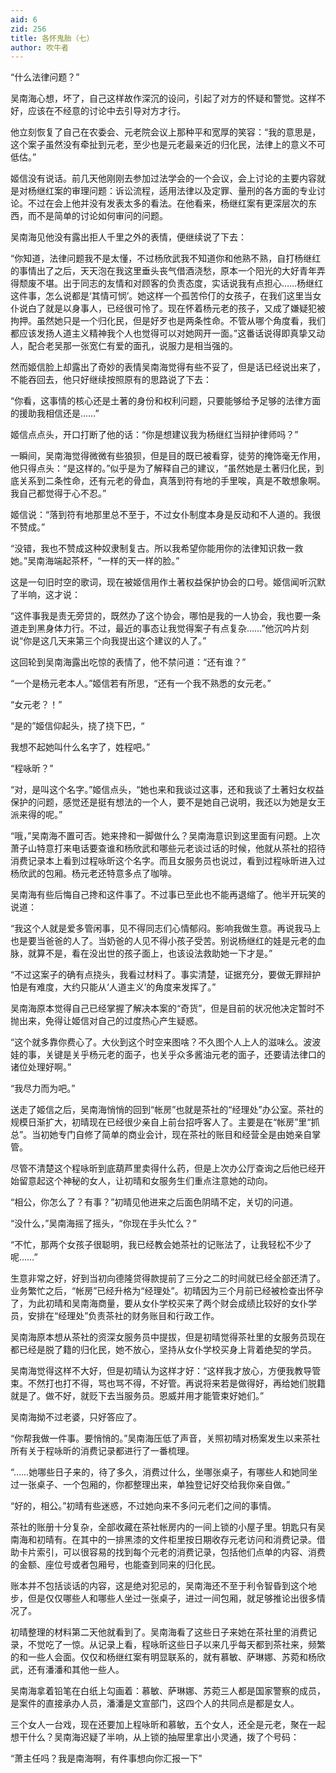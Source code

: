 ```yaml
---
aid: 6
zid: 256
title: 各怀鬼胎（七）
author: 吹牛者
---
```


“什么法律问题？”

吴南海心想，坏了，自己这样故作深沉的设问，引起了对方的怀疑和警觉。这样不好，应该在不经意的讨论中去引导对方才行。

他立刻恢复了自己在农委会、元老院会议上那种平和宽厚的笑容：“我的意思是，这个案子虽然没有牵扯到元老，至少也是元老最亲近的归化民，法律上的意义不可低估。”

姬信没有说话。前几天他刚刚去参加过法学会的一个会议，会上讨论的主要内容就是对杨继红案的审理问题：诉讼流程，适用法律以及定罪、量刑的各方面的专业讨论。不过在会上他并没有发表太多的看法。在他看来，杨继红案有更深层次的东西，而不是简单的讨论如何审问的问题。

吴南海见他没有露出拒人千里之外的表情，便继续说了下去：

“你知道，法律问题我不是太懂，不过杨欣武我不知道你和他熟不熟，自打杨继红的事情出了之后，天天泡在我这里垂头丧气借酒浇愁，原本一个阳光的大好青年弄得颓废不堪。出于同志的友情和对顾客的负责态度，实话说我有点担心……杨继红这件事，怎么说都是‘其情可悯’。她这样一个孤苦伶仃的女孩子，在我们这里当女仆说白了就是以身事人，已经很可怜了。现在怀着杨元老的孩子，又成了嫌疑犯被拘押。虽然她只是一个归化民，但是好歹也是两条性命。不管从哪个角度看，我们都应该发扬人道主义精神我个人也觉得可以对她网开一面。”这番话说得即真挚又动人，配合老吴那一张宽仁有爱的面孔，说服力是相当强的。

然而姬信脸上却露出了奇妙的表情吴南海觉得有些不妥了，但是话已经说出来了，不能吞回去，他只好继续按照原有的思路说了下去：

“你看，这事情的核心还是土著的身份和权利问题，只要能够给予足够的法律方面的援助我相信还是……”

姬信点点头，开口打断了他的话：“你是想建议我为杨继红当辩护律师吗？”

一瞬间，吴南海觉得微微有些狼狈，但是目的既已被看穿，徒劳的掩饰毫无作用，他只得点头：“是这样的。”似乎是为了解释自己的建议，“虽然她是土著归化民，到底关系到二条性命，还有元老的骨血，真落到符有地的手里唉，真是不敢想象啊。我自己都觉得于心不忍。”

姬信说：“落到符有地那里总不至于，不过女仆制度本身是反动和不人道的。我很不赞成。”

“没错，我也不赞成这种奴隶制复古。所以我希望你能用你的法律知识救一救她。”吴南海端起茶杯，“一样的天一样的脸。”

这是一句旧时空的歌词，现在被姬信用作土著权益保护协会的口号。姬信闻听沉默了半响，这才说：

“这件事我是责无旁贷的，既然办了这个协会，哪怕是我的一人协会，我也要一条道走到黑身体力行。不过，最近的事态让我觉得案子有点复杂……”他沉吟片刻说“你是这几天来第三个向我提出这个建议的人了。”

这回轮到吴南海露出吃惊的表情了，他不禁问道：“还有谁？”

“一个是杨元老本人。”姬信若有所思，“还有一个我不熟悉的女元老。”

“女元老？！”

“是的”姬信仰起头，挠了挠下巴，“

我想不起她叫什么名字了，姓程吧。”

“程咏昕？”

“对，是叫这个名字。”姬信点头，“她也来和我谈过这事，还和我谈了土著妇女权益保护的问题，感觉还是挺有想法的一个人，要不是她自己说明，我还以为她是女王派来得的呢。”

“哦，”吴南海不置可否。她来搀和一脚做什么？吴南海意识到这里面有问题。上次萧子山特意打来电话要查谁和杨欣武和哪些元老谈过话的时候，他就从茶社的招待消费记录本上看到过程咏昕这个名字。而且女服务员也说过，看到过程咏昕进入过杨欣武的包厢。杨元老还特意多点了咖啡。

吴南海有些后悔自己搀和这件事了。不过事已至此也不能再退缩了。他半开玩笑的说道：

“我这个人就是爱多管闲事，见不得同志们心情郁闷。影响我做生意。再说我马上也是要当爸爸的人了。当奶爸的人见不得小孩子受苦。别说杨继红的娃是元老的血脉，就算不是，看在没出世的孩子面上，也该设法救助她一下才是。”

“不过这案子的确有点挠头，我看过材料了。事实清楚，证据充分，要做无罪辩护怕是有难度，大约只能从‘人道主义’的角度来发挥了。”

吴南海原本觉得自己已经掌握了解决本案的“奇货”，但是目前的状况他决定暂时不抛出来，免得让姬信对自己的过度热心产生疑惑。

“这个就多靠你费心了。大伙到这个时空来图啥？不久图个人上人的滋味么。波波娃的事，关键是关乎杨元老的面子，也关乎众多酱油元老的面子，还要请法律口的诸位处理好啊。”

“我尽力而为吧。”

送走了姬信之后，吴南海悄悄的回到“帐房”也就是茶社的“经理处”办公室。茶社的规模日渐扩大，初晴现在已经很少亲自上前台招呼客人了。主要是在“帐房”里“抓总”。当初她专门自修了简单的商业会计，现在茶社的账目和经营全是由她亲自掌管。

尽管不清楚这个程咏昕到底葫芦里卖得什么药，但是上次办公厅查询之后他已经开始留意起这个神秘的女人，让初晴和女服务生们重点注意她的动向。

“相公，你怎么了？有事？”初晴见他进来之后面色阴晴不定，关切的问道。

“没什么，”吴南海摇了摇头，“你现在手头忙么？”

“不忙，那两个女孩子很聪明，我已经教会她茶社的记账法了，让我轻松不少了呢……”

生意非常之好，好到当初向德隆贷得款提前了三分之二的时间就已经全部还清了。业务繁忙之后，“帐房”已经升格为“经理处”。初晴因为三个月前已经被检查出怀孕了，为此初晴和吴南海商量，要从女仆学校买来了两个财会成绩比较好的女仆学员，安排在“经理处”负责茶社的财务账目和行政工作。

吴南海原本想从茶社的资深女服务员中提拔，但是初晴觉得茶社里的女服务员现在都已经是脱了籍的归化民，她不放心，坚持从女仆学校买身上背着绝契的学员。

吴南海觉得这样不大好，但是初晴认为这样才好：“这样我才放心，方便我教导管束。不然打也打不得，骂也骂不得，不好管。再说将来若是做得好，再给她们脱籍就是了。做不好，就贬下去当服务员。恩威并用才能管束好她们。”

吴南海拗不过老婆，只好答应了。

“你帮我做一件事。要悄悄的。”吴南海压低了声音，关照初晴对杨案发生以来茶社所有关于程咏昕的消费记录都进行了一番梳理。

“……她哪些日子来的，待了多久，消费过什么，坐哪张桌子，有哪些人和她同坐过一张桌子、一个包厢的，你都整理出来，单独登记好交给我你亲自做。”

“好的，相公。”初晴有些迷惑，不过她向来不多问元老们之间的事情。

茶社的账册十分复杂，全部收藏在茶社帐房内的一间上锁的小屋子里。钥匙只有吴南海和初晴有。在其中的一排黑漆的文件柜里按日期收存元老访问和消费记录。借助卡片索引，可以很容易的找到每个元老的消费记录，包括他们点单的内容、消费的金额、座位号或者包厢号，也能查到同来的归化民。

账本并不包括谈话的内容，这是绝对犯忌的，吴南海还不至于利令智昏到这个地步，但是仅仅哪些人和哪些人坐过一张桌子，进过一间包厢，就足够推论出很多情况了。

初晴整理的材料第二天他就看到了。吴南海看了这些日子来她在茶社里的消费记录，不觉吃了一惊。从记录上看，程咏昕这些日子以来几乎每天都到茶社来，频繁的和一些人会面。仅仅和杨继红案有明显联系的，就有慕敏、萨琳娜、苏菀和杨欣武，还有潘潘和其他一些人。

吴南海拿着铅笔在白纸上勾画着：慕敏、萨琳娜、苏菀三人都是国家警察的成员，是案件的直接承办人员，潘潘是文宣部门，这四个人的共同点是都是女人。

三个女人一台戏，现在还要加上程咏昕和慕敏，五个女人，还全是元老，聚在一起想干什么？吴南海迟疑了半响，从上锁的抽屉里拿出小灵通，拨了个号码：

“萧主任吗？我是南海啊，有件事想向你汇报一下”
